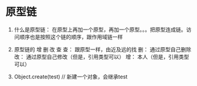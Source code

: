 # 原型链
1. 什么是原型链：
  在原型上再加一个原型，再加一个原型。。。把原型连成链。访问顺序也是按照这个链的顺序，跟作用域链一样

2. 原型链的 增 删 改 查
  查： 跟原型一样，由近及远的找
  删： 通过原型自己删除
  改： 通过原型自己修改（但是，引用类型可以）
  增： 本人（但是，引用类型可以）


3. Object.create(test)  // 新建一个对象，会继承test